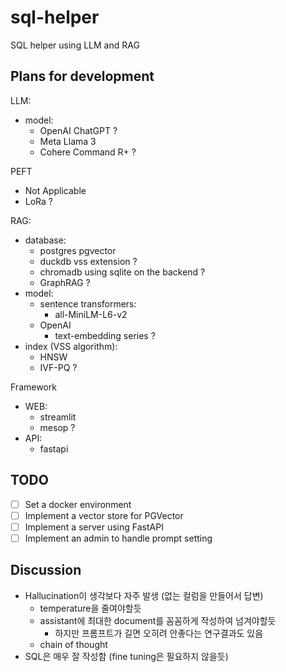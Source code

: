 # sql-helper
SQL helper using LLM and RAG


## Plans for development

LLM:
- model:
  - OpenAI ChatGPT ?
  - Meta Llama 3
  - Cohere Command R+ ?

PEFT
  - Not Applicable
  - LoRa ?

RAG:
- database:
  - postgres pgvector
  - duckdb vss extension ?
  - chromadb using sqlite on the backend ?
  - GraphRAG ?
- model:
  - sentence transformers:
    - all-MiniLM-L6-v2
  - OpenAI
    - text-embedding series ? 
- index (VSS algorithm):
  - HNSW
  - IVF-PQ ?

Framework
- WEB:
  - streamlit
  - mesop ?
- API:
  - fastapi

## TODO
- [ ] Set a docker environment
- [ ] Implement a vector store for PGVector
- [ ] Implement a server using FastAPI
- [ ] Implement an admin to handle prompt setting

## Discussion
- Hallucination이 생각보다 자주 발생 (없는 컬럼을 만들어서 답변)
  - temperature을 줄여야할듯
  - assistant에 최대한 document를 꼼꼼하게 작성하여 넘겨야할듯
    - 하지만 프롬프트가 길면 오히려 안좋다는 연구결과도 있음
  - chain of thought
- SQL은 매우 잘 작성함 (fine tuning은 필요하지 않을듯)